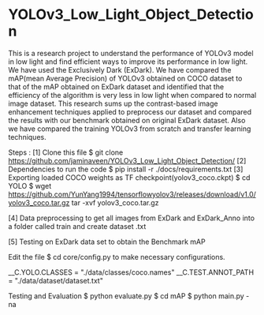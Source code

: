 # YOLOv3_Low_Light_Object_Detection
This is a research project to understand the performance of YOLOv3 model in low light and find efficient ways to improve its performance in low light.
We have used the Exclusively Dark (ExDark). We have compared the mAP(mean Average Precision) of YOLOv3 obtained on COCO dataset to that of the mAP obtained on ExDark dataset and identified that the efficiency of the algorithm is very less in low light when compared to normal image dataset. This research sums up the contrast-based image enhancement techniques applied to preprocess our dataset and compared the results with our benchmark obtained on original ExDark dataset. Also we have compared the training YOLOv3 from scratch and transfer learning techniques.
 
 
Steps :
 [1]  Clone this file
$ git clone https://github.com/jaminaveen/YOLOv3_Low_Light_Object_Detection/
[2] Dependencies to run the code
$ pip install -r ./docs/requirements.txt
[3] Exporting loaded COCO weights as TF checkpoint(yolov3_coco.ckpt)
$ cd YOLO
$ wget https://github.com/YunYang1994/tensorflowyolov3/releases/download/v1.0/yolov3_coco.tar.gz
tar -xvf yolov3_coco.tar.gz
 
[4] Data preprocessing to get all images from ExDark and ExDark_Anno into a folder called train and create dataset .txt

[5] Testing on ExDark data set to obtain the Benchmark mAP

Edit the file  $ cd core/config.py  to make necessary configurations.

__C.YOLO.CLASSES                = "./data/classes/coco.names"
__C.TEST.ANNOT_PATH             = "./data/dataset/dataset.txt"

Testing and Evaluation
$ python evaluate.py
$ cd mAP
$ python main.py -na





